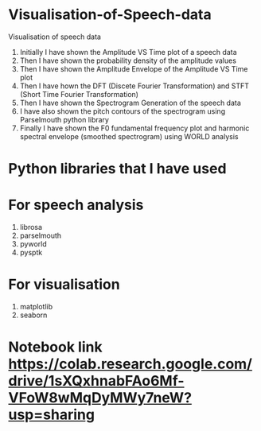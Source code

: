 # Visualisation-of-Speech-data
Visualisation of speech data
1) Initially I have shown the Amplitude VS Time plot of a speech data
2) Then I have shown the probability density of the amplitude values
3) Then I have shown the Amplitude Envelope of the Amplitude VS Time plot
4) Then I have hown the DFT (Discete Fourier Transformation) and STFT (Short Time Fourier Transformation)
5) Then I have shown the Spectrogram Generation of the speech data
6) I have also shown the pitch contours of the spectrogram using Parselmouth python library
7) Finally I have shown the F0 fundamental frequency plot and harmonic spectral envelope (smoothed spectrogram) using WORLD analysis
# Python libraries that I have used
# For speech analysis
1) librosa
2) parselmouth
3) pyworld
4) pysptk
# For visualisation
1) matplotlib
2) seaborn
# Notebook link https://colab.research.google.com/drive/1sXQxhnabFAo6Mf-VFoW8wMqDyMWy7neW?usp=sharing
